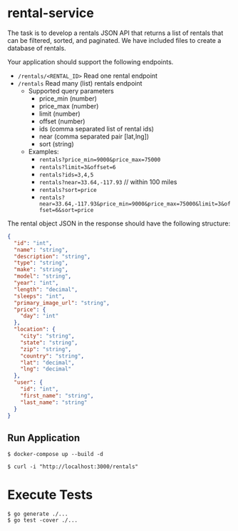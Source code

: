 # rental-service

The task is to develop a rentals JSON API that returns a list of rentals that can be filtered, sorted, and paginated. We have included files to create a database of rentals.

Your application should support the following endpoints.

- `/rentals/<RENTAL_ID>` Read one rental endpoint
- `/rentals` Read many (list) rentals endpoint
    - Supported query parameters
        - price_min (number)
        - price_max (number)
        - limit (number)
        - offset (number)
        - ids (comma separated list of rental ids)
        - near (comma separated pair [lat,lng])
        - sort (string)
    - Examples:
        - `rentals?price_min=9000&price_max=75000`
        - `rentals?limit=3&offset=6`
        - `rentals?ids=3,4,5`
        - `rentals?near=33.64,-117.93` // within 100 miles
        - `rentals?sort=price`
        - `rentals?near=33.64,-117.93&price_min=9000&price_max=75000&limit=3&offset=6&sort=price`

The rental object JSON in the response should have the following structure:
```json
{
  "id": "int",
  "name": "string",
  "description": "string",
  "type": "string",
  "make": "string",
  "model": "string",
  "year": "int",
  "length": "decimal",
  "sleeps": "int",
  "primary_image_url": "string",
  "price": {
    "day": "int"
  },
  "location": {
    "city": "string",
    "state": "string",
    "zip": "string",
    "country": "string",
    "lat": "decimal",
    "lng": "decimal"
  },
  "user": {
    "id": "int",
    "first_name": "string",
    "last_name": "string"
  }
}
```

## Run Application

```
$ docker-compose up --build -d

$ curl -i "http://localhost:3000/rentals"
```

# Execute Tests

```
$ go generate ./... 
$ go test -cover ./...
```

